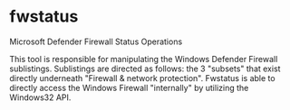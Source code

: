 # fwstatus
Microsoft Defender Firewall Status Operations

This tool is responsible for manipulating the Windows Defender Firewall sublistings. Sublistings are directed as follows: the 3 "subsets" that exist directly underneath "Firewall & network protection". Fwstatus is able to directly access the Windows
Firewall "internally" by utilizing the Windows32 API.
